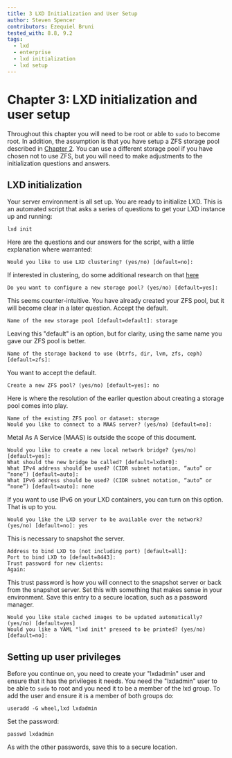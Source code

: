 ```yaml
---
title: 3 LXD Initialization and User Setup
author: Steven Spencer
contributors: Ezequiel Bruni
tested_with: 8.8, 9.2
tags:
  - lxd
  - enterprise
  - lxd initialization
  - lxd setup
---
```


# Chapter 3: LXD initialization and user setup

Throughout this chapter you will need to be root or able to `sudo` to become root. In addition, the assumption is that you have setup a ZFS storage pool described in [Chapter 2](02-zfs_setup). You can use a different storage pool if you have chosen not to use ZFS, but you will need to make adjustments to the initialization questions and answers.

## LXD initialization

Your server environment is all set up. You are ready to initialize LXD. This is an automated script that asks a series of questions to get your LXD instance up and running:

```
lxd init
```

Here are the questions and our answers for the script, with a little explanation where warranted:

```
Would you like to use LXD clustering? (yes/no) [default=no]:
```

If interested in clustering, do some additional research on that [here](https://linuxcontainers.org/lxd/docs/master/clustering/)

```
Do you want to configure a new storage pool? (yes/no) [default=yes]:
```

This seems counter-intuitive. You have already created your ZFS pool, but it will become clear in a later question. Accept the default.

```
Name of the new storage pool [default=default]: storage
```

Leaving this "default" is an option, but for clarity, using the same name you gave our ZFS pool is better.

```
Name of the storage backend to use (btrfs, dir, lvm, zfs, ceph) [default=zfs]:
```

You want to accept the default.

```
Create a new ZFS pool? (yes/no) [default=yes]: no
```

Here is where the resolution of the earlier question about creating a storage pool comes into play.

```
Name of the existing ZFS pool or dataset: storage
Would you like to connect to a MAAS server? (yes/no) [default=no]:
```

Metal As A Service (MAAS) is outside the scope of this document.

```
Would you like to create a new local network bridge? (yes/no) [default=yes]:
What should the new bridge be called? [default=lxdbr0]: 
What IPv4 address should be used? (CIDR subnet notation, “auto” or “none”) [default=auto]:
What IPv6 address should be used? (CIDR subnet notation, “auto” or “none”) [default=auto]: none
```

If you want to use IPv6 on your LXD containers, you can turn on this option. That is up to you.

```
Would you like the LXD server to be available over the network? (yes/no) [default=no]: yes
```

This is necessary to snapshot the server.

```
Address to bind LXD to (not including port) [default=all]:
Port to bind LXD to [default=8443]:
Trust password for new clients:
Again:
```

This trust password is how you will connect to the snapshot server or back from the snapshot server. Set this with something that makes sense in your environment. Save this entry to a secure location, such as a password manager.

```
Would you like stale cached images to be updated automatically? (yes/no) [default=yes]
Would you like a YAML "lxd init" preseed to be printed? (yes/no) [default=no]:
```

## Setting up user privileges

Before you continue on, you need to create your "lxdadmin" user and ensure that it has the privileges it needs. You need the "lxdadmin" user to be able to `sudo` to root and you need it to be a member of the lxd group. To add the user and ensure it is a member of both groups do:

```
useradd -G wheel,lxd lxdadmin
```

Set the password:

```
passwd lxdadmin
```

As with the other passwords, save this to a secure location.
